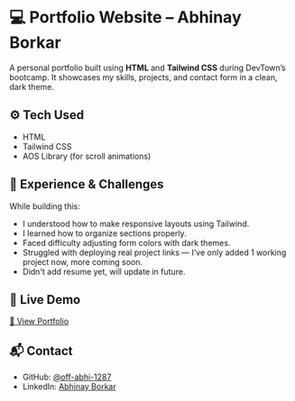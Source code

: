 # 💻 Portfolio Website – Abhinay Borkar

A personal portfolio built using **HTML** and **Tailwind CSS** during DevTown’s bootcamp. It showcases my skills, projects, and contact form in a clean, dark theme.

## ⚙️ Tech Used
- HTML  
- Tailwind CSS  
- AOS Library (for scroll animations)

## 🧠 Experience & Challenges

While building this:
- I understood how to make responsive layouts using Tailwind.
- I learned how to organize sections properly.
- Faced difficulty adjusting form colors with dark themes.
- Struggled with deploying real project links — I’ve only added 1 working project now, more coming soon.
- Didn't add resume yet, will update in future.

## 🔗 Live Demo
[🔗 View Portfolio](https://off-abhi-1287.github.io/My-Portfolio/)

## 📬 Contact
- GitHub: [@off-abhi-1287](https://github.com/off-abhi-1287)
- LinkedIn: [Abhinay Borkar](https://www.linkedin.com/in/abhinay-borkar-425522336)
